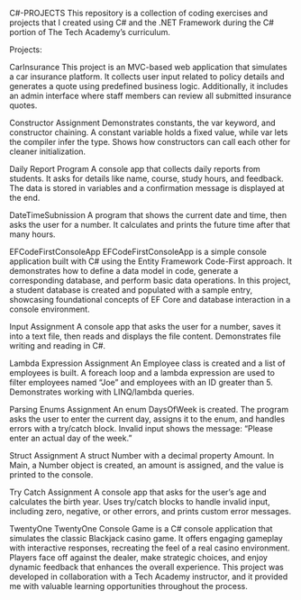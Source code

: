 C#-PROJECTS
This repository is a collection of coding exercises and projects that I created using C# and the .NET Framework during the C# portion of The Tech Academy’s curriculum.

Projects:

CarInsurance
This project is an MVC-based web application that simulates a car insurance platform. It collects user input related to policy details and generates a quote using predefined business logic. Additionally, it includes an admin interface where staff members can review all submitted insurance quotes.

Constructor Assignment
Demonstrates constants, the var keyword, and constructor chaining. A constant variable holds a fixed value, while var lets the compiler infer the type. Shows how constructors can call each other for cleaner initialization.

Daily Report Program
A console app that collects daily reports from students. It asks for details like name, course, study hours, and feedback. The data is stored in variables and a confirmation message is displayed at the end.

DateTimeSubnission
A program that shows the current date and time, then asks the user for a number. It calculates and prints the future time after that many hours.

EFCodeFirstConsoleApp
EFCodeFirstConsoleApp is a simple console application built with C# using the Entity Framework Code-First approach. It demonstrates how to define a data model in code, generate a corresponding database, and perform basic data operations. In this project, a student database is created and populated with a sample entry, showcasing foundational concepts of EF Core and database interaction in a console environment.

Input Assignment
A console app that asks the user for a number, saves it into a text file, then reads and displays the file content. Demonstrates file writing and reading in C#.

Lambda Expression Assignment
An Employee class is created and a list of employees is built. A foreach loop and a lambda expression are used to filter employees named “Joe” and employees with an ID greater than 5. Demonstrates working with LINQ/lambda queries.

Parsing Enums Assignment
An enum DaysOfWeek is created. The program asks the user to enter the current day, assigns it to the enum, and handles errors with a try/catch block. Invalid input shows the message: “Please enter an actual day of the week.”

Struct Assignment
A struct Number with a decimal property Amount. In Main, a Number object is created, an amount is assigned, and the value is printed to the console.

Try Catch Assignment
A console app that asks for the user’s age and calculates the birth year. Uses try/catch blocks to handle invalid input, including zero, negative, or other errors, and prints custom error messages.

TwentyOne
TwentyOne Console Game is a C# console application that simulates the classic Blackjack casino game. It offers engaging gameplay with interactive responses, recreating the feel of a real casino environment. Players face off against the dealer, make strategic choices, and enjoy dynamic feedback that enhances the overall experience. This project was developed in collaboration with a Tech Academy instructor, and it provided me with valuable learning opportunities throughout the process.
